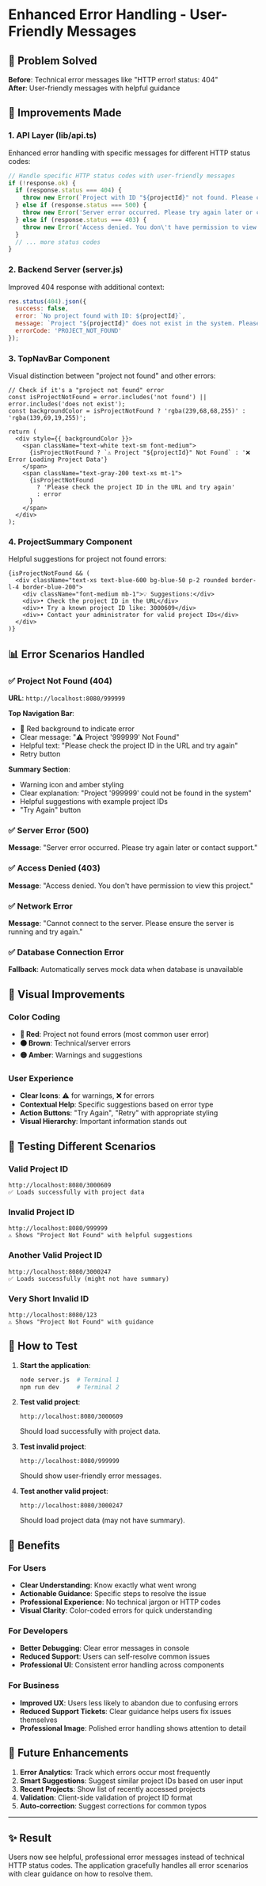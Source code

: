 # Enhanced Error Handling - User-Friendly Messages

## 🎯 Problem Solved

**Before**: Technical error messages like "HTTP error! status: 404"  
**After**: User-friendly messages with helpful guidance

## 🔧 Improvements Made

### 1. **API Layer (lib/api.ts)**
Enhanced error handling with specific messages for different HTTP status codes:

```typescript
// Handle specific HTTP status codes with user-friendly messages
if (!response.ok) {
  if (response.status === 404) {
    throw new Error(`Project with ID "${projectId}" not found. Please check the project ID and try again.`);
  } else if (response.status === 500) {
    throw new Error('Server error occurred. Please try again later or contact support.');
  } else if (response.status === 403) {
    throw new Error('Access denied. You don\'t have permission to view this project.');
  }
  // ... more status codes
}
```

### 2. **Backend Server (server.js)**
Improved 404 response with additional context:

```javascript
res.status(404).json({ 
  success: false, 
  error: `No project found with ID: ${projectId}`,
  message: `Project "${projectId}" does not exist in the system. Please verify the project ID and try again.`,
  errorCode: 'PROJECT_NOT_FOUND'
});
```

### 3. **TopNavBar Component**
Visual distinction between "project not found" and other errors:

```tsx
// Check if it's a "project not found" error
const isProjectNotFound = error.includes('not found') || error.includes('does not exist');
const backgroundColor = isProjectNotFound ? 'rgba(239,68,68,255)' : 'rgba(139,69,19,255)';

return (
  <div style={{ backgroundColor }}>
    <span className="text-white text-sm font-medium">
      {isProjectNotFound ? `⚠️ Project "${projectId}" Not Found` : '❌ Error Loading Project Data'}
    </span>
    <span className="text-gray-200 text-xs mt-1">
      {isProjectNotFound 
        ? 'Please check the project ID in the URL and try again' 
        : error
      }
    </span>
  </div>
);
```

### 4. **ProjectSummary Component**
Helpful suggestions for project not found errors:

```tsx
{isProjectNotFound && (
  <div className="text-xs text-blue-600 bg-blue-50 p-2 rounded border-l-4 border-blue-200">
    <div className="font-medium mb-1">💡 Suggestions:</div>
    <div>• Check the project ID in the URL</div>
    <div>• Try a known project ID like: 3000609</div>
    <div>• Contact your administrator for valid project IDs</div>
  </div>
)}
```

## 📊 Error Scenarios Handled

### ✅ Project Not Found (404)
**URL**: `http://localhost:8080/999999`

**Top Navigation Bar**:
- 🔴 Red background to indicate error
- Clear message: "⚠️ Project '999999' Not Found"
- Helpful text: "Please check the project ID in the URL and try again"
- Retry button

**Summary Section**:
- Warning icon and amber styling
- Clear explanation: "Project '999999' could not be found in the system"
- Helpful suggestions with example project IDs
- "Try Again" button

### ✅ Server Error (500)
**Message**: "Server error occurred. Please try again later or contact support."

### ✅ Access Denied (403)
**Message**: "Access denied. You don't have permission to view this project."

### ✅ Network Error
**Message**: "Cannot connect to the server. Please ensure the server is running and try again."

### ✅ Database Connection Error
**Fallback**: Automatically serves mock data when database is unavailable

## 🎨 Visual Improvements

### Color Coding
- **🔴 Red**: Project not found errors (most common user error)
- **🟤 Brown**: Technical/server errors
- **🟡 Amber**: Warnings and suggestions

### User Experience
- **Clear Icons**: ⚠️ for warnings, ❌ for errors
- **Contextual Help**: Specific suggestions based on error type
- **Action Buttons**: "Try Again", "Retry" with appropriate styling
- **Visual Hierarchy**: Important information stands out

## 🧪 Testing Different Scenarios

### Valid Project ID
```
http://localhost:8080/3000609
✅ Loads successfully with project data
```

### Invalid Project ID
```
http://localhost:8080/999999
⚠️ Shows "Project Not Found" with helpful suggestions
```

### Another Valid Project ID
```
http://localhost:8080/3000247
✅ Loads successfully (might not have summary)
```

### Very Short Invalid ID
```
http://localhost:8080/123
⚠️ Shows "Project Not Found" with guidance
```

## 🚀 How to Test

1. **Start the application**:
   ```bash
   node server.js  # Terminal 1
   npm run dev     # Terminal 2
   ```

2. **Test valid project**:
   ```
   http://localhost:8080/3000609
   ```
   Should load successfully with project data.

3. **Test invalid project**:
   ```
   http://localhost:8080/999999
   ```
   Should show user-friendly error messages.

4. **Test another valid project**:
   ```
   http://localhost:8080/3000247
   ```
   Should load project data (may not have summary).

## 🎯 Benefits

### For Users
- **Clear Understanding**: Know exactly what went wrong
- **Actionable Guidance**: Specific steps to resolve the issue
- **Professional Experience**: No technical jargon or HTTP codes
- **Visual Clarity**: Color-coded errors for quick understanding

### For Developers
- **Better Debugging**: Clear error messages in console
- **Reduced Support**: Users can self-resolve common issues
- **Professional UI**: Consistent error handling across components

### For Business
- **Improved UX**: Users less likely to abandon due to confusing errors
- **Reduced Support Tickets**: Clear guidance helps users fix issues themselves
- **Professional Image**: Polished error handling shows attention to detail

## 🔮 Future Enhancements

1. **Error Analytics**: Track which errors occur most frequently
2. **Smart Suggestions**: Suggest similar project IDs based on user input
3. **Recent Projects**: Show list of recently accessed projects
4. **Validation**: Client-side validation of project ID format
5. **Auto-correction**: Suggest corrections for common typos

---

## ✨ Result

Users now see helpful, professional error messages instead of technical HTTP status codes. The application gracefully handles all error scenarios with clear guidance on how to resolve them.
